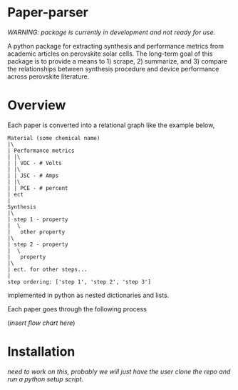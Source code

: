 # Paper-parser

_WARNING: package is currently in development and not ready for use._

A python package for extracting synthesis and performance metrics from academic articles on perovskite solar cells. The long-term goal of this package is to provide a means to 1) scrape, 2) summarize, and 3) compare the relationships between synthesis procedure and device performance across perovskite literature.

# Overview

Each paper is converted into a relational graph like the example below,

    Material (some chemical name)
    |\
    | Performance metrics
    | |\
    | | VOC - # Volts
    | |\
    | | JSC - # Amps
    | |\
    | | PCE - # percent
    | ect
    |
    Synthesis
    |\
    | step 1 - property
    |  \
    |   other property
    |\
    | step 2 - property
    |  \
    |   property
    |\
    | ect. for other steps...
    |
    step ordering: ['step 1', 'step 2', 'step 3']

implemented in python as nested dictionaries and lists. 

Each paper goes through the following process 

(_insert flow chart here_)

# Installation

_need to work on this, probably we will just have the user clone the repo and run a python setup script._